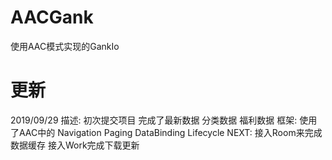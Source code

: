 # AACGank
使用AAC模式实现的GankIo

# 更新
2019/09/29
描述: 初次提交项目 完成了最新数据 分类数据 福利数据
框架: 使用了AAC中的 Navigation Paging  DataBinding Lifecycle
NEXT: 接入Room来完成数据缓存 接入Work完成下载更新

